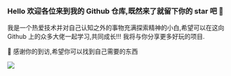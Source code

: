 ### Hello 欢迎各位来到我的 Github 仓库,既然来了就留下你的 star 吧 👋

我是一个热爱技术并对自己认知之外的事物充满探索精神的小白,希望可以在这向 Github 上的众多大佬一起学习,共同成长!!! 我将与你分享更多好玩的项目.

🎉 感谢你的到访,希望你可以找到自己需要的东西

![](https://camo.githubusercontent.com/732b3ffb18e95fdda66b0b9776a54642f2496073dc5df56326ef6a57d9f4dcb8/68747470733a2f2f6769746875622d726561646d652d73746174732e76657263656c2e6170702f6170693f757365726e616d653d636d6c69752673686f775f69636f6e733d74727565267468656d653d44656661756c74266c6f63616c653d636e26686964653d7072732672616e6b5f69636f6e3d676974687562
)

<!--
**dragon-nc/dragon-nc** is a ✨ _special_ ✨ repository because its `README.md` (this file) appears on your GitHub profile.

## Hi there 👋

Here are some ideas to get you started:

- 🔭 I’m currently working on ...
- 🌱 I’m currently learning ...
- 👯 I’m looking to collaborate on ...
- 🤔 I’m looking for help with ...
- 💬 Ask me about ...
- 📫 How to reach me: ...
- 😄 Pronouns: ...
- ⚡ Fun fact: ...
-->
